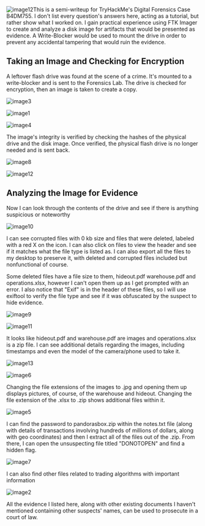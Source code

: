 ![image12](https://github.com/user-attachments/assets/f55ec650-0270-491c-a2b6-6d322727469d)This is a semi-writeup for TryHackMe\'s Digital Forensics Case B4DM755.
I don't list every question's answers here, acting as a tutorial, but
rather show what I worked on. I gain practical experience using FTK
Imager to create and analyze a disk image for artifacts that would be
presented as evidence. A Write-Blocker would be used to mount the drive
in order to prevent any accidental tampering that would ruin the
evidence.

## Taking an Image and Checking for Encryption

A leftover flash drive was found at the scene of a crime. It's mounted
to a write-blocker and is sent to the Forensics Lab. The drive is
checked for encryption, then an image is taken to create a copy.

![image3](https://github.com/user-attachments/assets/ab9e634d-f228-4304-8246-b4cfd4f929dc)


![image1](https://github.com/user-attachments/assets/f9fc473f-bc50-404d-a1c1-ab378c730254)


![image4](https://github.com/user-attachments/assets/21e96a51-ffeb-47fe-abc1-ce90ab09562a)


The image's integrity is verified by checking the hashes of the physical
drive and the disk image. Once verified, the physical flash drive is no
longer needed and is sent back.

![image8](https://github.com/user-attachments/assets/7f4fc58f-6b3d-45f8-87ea-1d9041858ff7)


![image12](https://github.com/user-attachments/assets/3ee66ede-72c3-4691-be4c-ec29778efe64)


## Analyzing the Image for Evidence

Now I can look through the contents of the drive and see if there is
anything suspicious or noteworthy

![image10](https://github.com/user-attachments/assets/69bd7075-c7e9-43dc-8066-c70a97d8482c)


I can see corrupted files with 0 kb size and files that were deleted,
labeled with a red X on the icon. I can also click on files to view the
header and see if it matches what the file type is listed as. I can also
export all the files to my desktop to preserve it, with deleted and
corrupted files included but nonfunctional of course.

Some deleted files have a file size to them, hideout.pdf warehouse.pdf
and operations.xlsx, however I can't open them up as I get prompted with
an error. I also notice that "Exif" is in the header of these files, so
I will use exiftool to verify the file type and see if it was obfuscated
by the suspect to hide evidence.

![image9](https://github.com/user-attachments/assets/2a34ae68-c8d0-4057-b3b7-3d34628100d2)

![image11](https://github.com/user-attachments/assets/df074b1f-db08-427c-b996-f96052797e00)


It looks like hideout.pdf and warehouse.pdf are images and
operations.xlsx is a zip file. I can see additional details regarding
the images, including timestamps and even the model of the camera/phone
used to take it.

![image13](https://github.com/user-attachments/assets/6b08f072-4120-495c-a6da-3ba73441e625)


![image6](https://github.com/user-attachments/assets/2eedad5f-5e82-41ac-93c6-202523c307a8)

Changing the file extensions of the images to .jpg and opening them up
displays pictures, of course, of the warehouse and hideout. Changing the
file extension of the .xlsx to .zip shows additional files within it.

![image5](https://github.com/user-attachments/assets/f46f973c-fe0c-4dce-b97a-a94ae48a5e80)


I can find the password to pandorasbox.zip within the notes.txt file
(along with details of transactions involving hundreds of millions of
dollars, along with geo coordinates) and then I extract all of the files
out of the .zip. From there, I can open the unsuspecting file titled
"DONOTOPEN" and find a hidden flag.

![image7](https://github.com/user-attachments/assets/2815518d-6306-4b42-8aa7-e68a2d155633)


I can also find other files related to trading algorithms with important
information

![image2](https://github.com/user-attachments/assets/2b8b575e-3172-4156-9d0a-955667ac60a4)


All the evidence I listed here, along with other existing documents I
haven't mentioned containing other suspects' names, can be used to
prosecute in a court of law.
